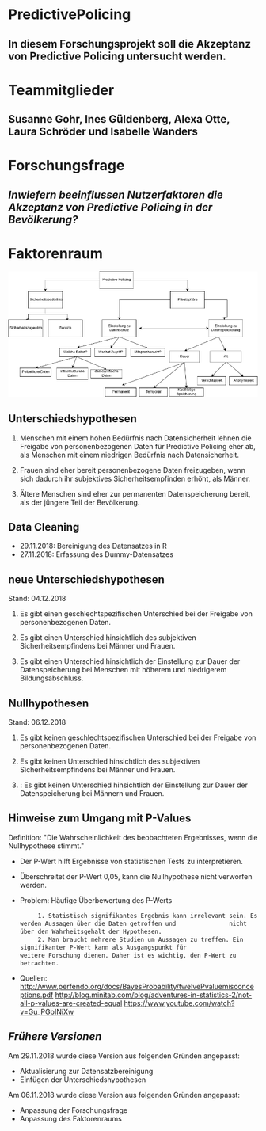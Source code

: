 # PredictivePolicing
## In diesem Forschungsprojekt soll die Akzeptanz von Predictive Policing untersucht werden.

# Teammitglieder
## Susanne Gohr, Ines Güldenberg, Alexa Otte, Laura Schröder und Isabelle Wanders

# Forschungsfrage
## _Inwiefern beeinflussen Nutzerfaktoren die Akzeptanz von Predictive Policing in der Bevölkerung?_

# Faktorenraum

![tooltip](images/Faktorenraum_PredictivePolicing.png)
## Unterschiedshypothesen

1. Menschen mit einem hohen Bedürfnis nach Datensicherheit lehnen die Freigabe von personenbezogenen Daten für Predictive Policing eher ab, als Menschen mit einem niedrigen Bedürfnis nach Datensicherheit. 

2. Frauen sind eher bereit personenbezogene Daten freizugeben, wenn sich dadurch ihr subjektives Sicherheitsempfinden erhöht, als Männer.

3. Ältere Menschen sind eher zur permanenten Datenspeicherung bereit, als der jüngere Teil der Bevölkerung. 


## Data Cleaning
- 29.11.2018: Bereinigung des Datensatzes in R
- 27.11.2018: Erfassung des Dummy-Datensatzes

## neue Unterschiedshypothesen
Stand: 04.12.2018

1. Es gibt einen geschlechtspezifischen Unterschied bei der Freigabe von personenbezogenen Daten.

2. Es gibt einen Unterschied hinsichtlich des subjektiven Sicherheitsempfindens bei Männer und Frauen. 

3. Es gibt einen Unterschied hinsichtlich der Einstellung zur Dauer der Datenspeicherung bei Menschen mit höherem und niedrigerem Bildungsabschluss.

## Nullhypothesen
Stand: 06.12.2018 

1. Es gibt keinen geschlechtspezifischen Unterschied bei der Freigabe von personenbezogenen Daten.

2. Es gibt keinen Unterschied hinsichtlich des subjektiven Sicherheitsempfindens bei Männer und Frauen.

3. : Es gibt keinen Unterschied hinsichtlich der Einstellung zur Dauer der Datenspeicherung bei Männern und Frauen.




## Hinweise zum Umgang mit P-Values

Definition: "Die Wahrscheinlichkeit des beobachteten Ergebnisses, wenn die Nullhypothese stimmt."
- Der P-Wert hilft Ergebnisse von statistischen Tests zu interpretieren.
- Überschreitet der P-Wert 0,05, kann die Nullhypothese nicht verworfen werden.
- Problem: Häufige Überbewertung des P-Werts

           1. Statistisch signifikantes Ergebnis kann irrelevant sein. Es werden Aussagen über die Daten getroffen und               nicht über den Wahrheitsgehalt der Hypothesen.
           2. Man braucht mehrere Studien um Aussagen zu treffen. Ein signifikanter P-Wert kann als Ausgangspunkt für               weitere Forschung dienen. Daher ist es wichtig, den P-Wert zu betrachten.
- Quellen: http://www.perfendo.org/docs/BayesProbability/twelvePvaluemisconceptions.pdf
           http://blog.minitab.com/blog/adventures-in-statistics-2/not-all-p-values-are-created-equal
           https://www.youtube.com/watch?v=Gu_PGbINiXw



## _Frühere Versionen_
Am 29.11.2018 wurde diese Version aus folgenden Gründen angepasst:
- Aktualisierung zur Datensatzbereinigung
- Einfügen der Unterschiedshypothesen

Am 06.11.2018 wurde diese Version aus folgenden Gründen angepasst:
- Anpassung der Forschungsfrage
- Anpassung des Faktorenraums

